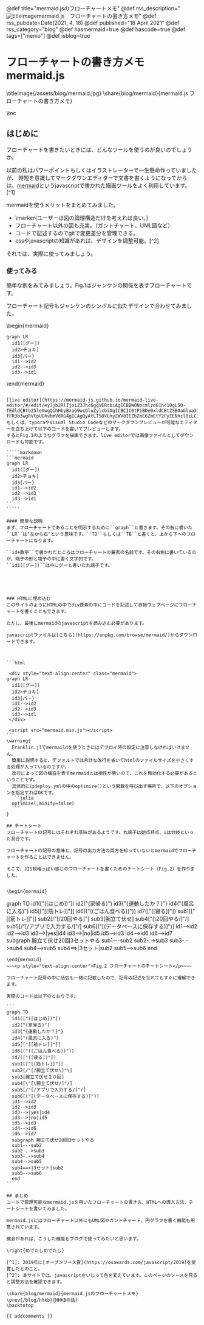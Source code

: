
@def title="mermaid.jsのフローチャートメモ"
@def rss_description="![titleimage](/assets/blog/mermaid.jpg)mermaid.js　フローチャートの書き方メモ"
@def rss_pubdate=Date(2021, 4, 18)
@def published="18 April 2021"
@def rss_category="blog"
@def hasmermaid=true
@def hascode=true
@def tags=["memo"]
@def isblog=true

# フローチャートの書き方メモ mermaid.js

\titleimage{/assets/blog/mermaid.jpg}
\share{blog/mermaid}{mermaid.js フローチャートの書き方メモ}



\toc
## はじめに
フローチャートを書きたいときには、どんなツールを使うのが良いのでしょうか。

以前の私はパワーポイントもしくはイラストレーターで一生懸命作っていましたが、
時短を意識してマークダウンエディターで文書を書くようになってからは、[mermaid](https://mermaid-js.github.io/mermaid/#/)というjavascriptで書かれた描画ツールをよく利用しています。[^1]

mermaidを使うメリットをまとめてみました。
- \marker{ユーザーは図の論理構造だけを考えれば良い。}
- フローチャート以外の図も充実。（ガントチャート、UML図など）
- コードで記述するのでgitで変更差分を管理できる。
- cssやjavascriptの知識があれば、デザインを調整可能。[^2]

それでは、実際に使ってみましょう。

### 使ってみる

簡単な例をみてみましょう。Fig.1はジャンケンの関係を表すフローチャートです。

フローチャート記号もジャンケンのシンボルに似たデザインで合わせてみました。

\begin{mermaid}
~~~
graph LR
  id1([グー])
  id2>チョキ]
  id3{パー}
  id1-->id2
  id2-->id3
  id3-->id1
~~~
\end{mermaid}
~~~<p style="text-align:center">Fig.1 簡単なフローチャートの例</p>~~~

[live editor](https://mermaid-js.github.io/mermaid-live-editor/#/edit/eyJjb2RlIjoiZ3JhcGggVERcbiAgICBBW0NocmlzdG1hc10gLS0-fEdldCBtb25leXwgQihHbyBzaG9wcGluZylcbiAgICBCIC0tPiBDe0xldCBtZSB0aGlua31cbiAgICBDIC0tPnxPbmV8IERbTGFwdG9wXVxuICAgIEMgLS0-fFR3b3wgRVtpUGhvbmVdXG4gICAgQyAtLT58VGhyZWV8IEZbZmE6ZmEtY2FyIENhcl0iLCJtZXJtYWlkIjp7fSwidXBkYXRlRWRpdG9yIjpmYWxzZX0)
もしくは、typoraやVisual Studio Codeなどのマークダウンプレビューが可能なエディターを立ち上げて以下のコードを書いてプレビューします。
するとFig.1のようなグラフを描画できます。live editorでは画像ファイルとしてダウンロードも可能です。

`````markdown
```mermaid
graph LR 
  id1([グー])
  id2>チョキ]
  id3{パー}
  id1-->id2
  id2-->id3
  id3-->id1
```
`````

#### 簡単な説明
まず、フローチャートであることを明示するために``graph``と書きます。その右に書いた
``LR``は"左から右"という意味です。``TD``もしくは``TB``と書くと、上から下へのフローチャートになります。

``id+数字``で書かれたところはフローチャートの要素の名前です。その右側に書いているのが、端子の形と端子の中に書く文字列です。
``id1([グー])``は中にグーと書いた丸端子です。





### HTMLに埋め込む
このサイトのようにHTMLの中でdiv要素の中にコードを記述して直接ウェブページにフローチャートを書くこともできます。

ただし、最後にmermaidのjavascriptを読み込む必要があります。

javascriptファイルは[こちら](https://unpkg.com/browse/mermaid/)からダウンロードできます。



```html

 <div style="text-align:center" class="mermaid"> 
graph LR
  id1([グー])
  id2>チョキ]
  id3{パー}
  id1-->id2
  id2-->id3
  id3-->id1
 </div>

 <script src="mermaid.min.js"></script>
```
\warning{
  Franklin.jlでmermaildを使うときにはデプロイ時の設定に注意しなければいけません。
  簡単に説明すると、デフォルトでは余計な改行を省いてhtmlのファイルサイズを小さくする処理が入っているのですが、
  改行によって図の構造を表すmermaidとは相性が悪いので、これを無効化する必要があるということです。
  具体的にはdeploy.ymlの中のoptimize()という関数を呼び出す場所で、以下のオプションを指定すればOKです。
  ```julia
  optimize(;minify=false)
  ```
}

## チートシート
フローチャートの記号にはそれぞれ意味があるようです。丸端子は始点終点、◇は分岐といった具合です。

フローチャートの記号の意味と、記号の出力方法の両方を知っていないとmermaidでフローチャートを作ることはできません。

そこで、JIS規格っぽい感じのフローチャートを書くためのチートシート（Fig.2）を作りました。


\begin{mermaid}
~~~
graph TD
  id1(["([はじめ])"])
  id2("(家帰る)")
  id3{"{運動したか？}"}
  id4("(風呂に入る)")
  id5[["[[筋トレ]]"]]
  id6(("((ごはん食べる))"))
  id7(["([寝る])"])
  sub1[["[[筋トレ]]"]]
  sub2[/"[/20回やる\]"\]
  sub3[腕立て伏せ]
  sub4[\"[\20回やる/]"/]
  sub5[/"[/アプリで入力する/]"/]
  sub6[("[(データベースに保存する)]")]
  id1-->id2
  id2-->id3
  id3-->|yes|id4
  id3-->|no|id5
  id5-->id3
  id4-->id6
  id6-->id7
  subgraph 腕立て伏せ20回3セットやる
  sub1---sub2
  sub2-.->sub3
  sub3-.->sub4
  sub4-->sub5
  sub4==>|3セット|sub2
  sub5-->sub6
  end
~~~
\end{mermaid}
~~~<p style="text-align:center">Fig.2 フローチャートのチートシート</p>~~~

フローチャート記号の中に括弧も一緒に記載したので、記号の記述を忘れてもすぐに理解できます。

実際のコードは以下のとおりです。

```
graph TD
  id1(["([はじめ])"])
  id2("(家帰る)")
  id3{"{運動したか？}"}
  id4("(風呂に入る)")
  id5[["[[筋トレ]]"]]
  id6(("((ごはん食べる))"))
  id7(["([寝る])"])
  sub1[["[[筋トレ]]"]]
  sub2[/"[/腕立て伏せ\]"\]
  sub3[腕立て伏せ２０回]
  sub4[\"[\腕立て伏せ/]"/]
  sub5[/"[/アプリで入力する/]"/]
  sub6[("[(データベースに保存する)]")]
  id1-->id2
  id2-->id3
  id3-->|yes|id4
  id3-->|no|id5
  id5-->id3
  id4-->id6
  id6-->id7
  subgraph 腕立て伏せ20回3セットやる
  sub1---sub2
  sub2-.->sub3
  sub3-.->sub4
  sub4-->sub5
  sub4==>|3セット|sub2
  sub5-->sub6
  end
```

## まとめ
コードで管理可能なmermaid.jsを用いたフローチャートの書き方、HTMLへの導入方法、チートシートを書いてみました。

mermaid.jsにはフローチャート以外にもUML図やガントチャート、円グラフを書く機能も用意されています。

機会があれば、こうした機能もブログで使ってみたいと思います。

\right{めでたしめでたし}

[^1]: 2019年に[オープンソース賞](https://osawards.com/javascript/2019)を受賞したとのこと。
[^2]: 本サイトでは、javascriptをいじって色を変えています。このページのソースを見ると調整方法を確認できます。

\share{blog/mermaid}{mermaid.jsのフローチャートメモ}
\prev{/blog/hhkb}{HHKBの話}
\backtotop

{{ addcomments }}